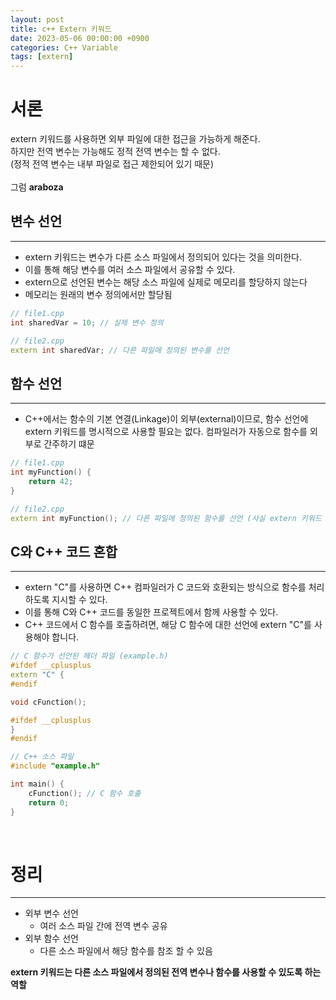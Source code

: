 ```yaml
---
layout: post
title: c++ Extern 키워드
date: 2023-05-06 00:00:00 +0900
categories: C++ Variable
tags: [extern]
---
```


# 서론
extern 키워드를 사용하면 외부 파일에 대한 접근을 가능하게 해준다. <br/>
하지만 전역 변수는 가능해도 정적 전역 변수는 할 수 없다. <br/>
(정적 전역 변수는 내부 파일로 접근 제한되어 있기 때문)<br/>
<br/>
그럼 **araboza**

## 변수 선언
---------
- extern 키워드는 변수가 다른 소스 파일에서 정의되어 있다는 것을 의미한다.
- 이를 통해 해당 변수를 여러 소스 파일에서 공유할 수 있다.
- extern으로 선언된 변수는 해당 소스 파일에 실제로 메모리를 할당하지 않는다
- 메모리는 원래의 변수 정의에서만 할당됨

```cpp
// file1.cpp
int sharedVar = 10; // 실제 변수 정의

// file2.cpp
extern int sharedVar; // 다른 파일에 정의된 변수를 선언
```

## 함수 선언
-----------
- C++에서는 함수의 기본 연결(Linkage)이 외부(external)이므로, 함수 선언에 extern 키워드를 명시적으로 사용할 필요는 없다. 컴파일러가 자동으로 함수를 외부로 간주하기 떄문

```cpp
// file1.cpp
int myFunction() {
    return 42;
}

// file2.cpp
extern int myFunction(); // 다른 파일에 정의된 함수를 선언 (사실 extern 키워드 없이도 동작)
```

## C와 C++ 코드 혼합
------------
- extern "C"를 사용하면 C++ 컴파일러가 C 코드와 호환되는 방식으로 함수를 처리하도록 지시할 수 있다. 
- 이를 통해 C와 C++ 코드를 동일한 프로젝트에서 함께 사용할 수 있다. 
- C++ 코드에서 C 함수를 호출하려면, 해당 C 함수에 대한 선언에 extern "C"를 사용해야 합니다.

```cpp
// C 함수가 선언된 헤더 파일 (example.h)
#ifdef __cplusplus
extern "C" {
#endif

void cFunction();

#ifdef __cplusplus
}
#endif

// C++ 소스 파일
#include "example.h"

int main() {
    cFunction(); // C 함수 호출
    return 0;
}
```
<br/>

# 정리
------------
- 외부 변수 선언
  - 여러 소스 파일 간에 전역 변수 공유
- 외부 함수 선언
  - 다른 소스 파일에서 해당 함수를 참조 할 수 있음

**extern 키워드는 다른 소스 파일에서 정의된 전역 변수나 함수를 사용할 수 있도록 하는 역할**